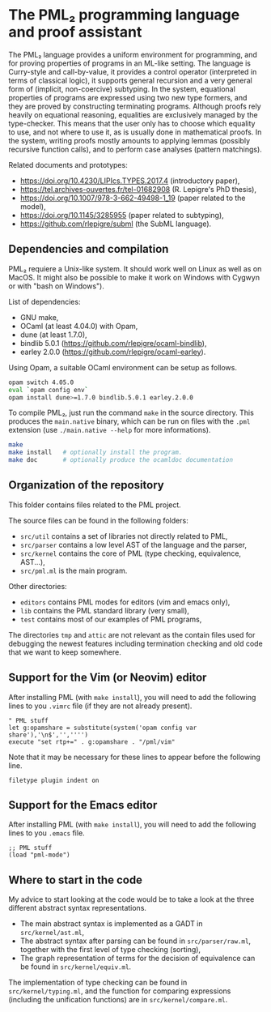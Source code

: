 The PML₂ programming language and proof assistant
=================================================

The PML₂ language provides a uniform environment for programming, and for
proving properties of programs in an ML-like setting.  The language is
Curry-style and call-by-value, it provides a control operator (interpreted in
terms of classical logic), it supports general recursion and a very general
form of (implicit, non-coercive) subtyping. In the system, equational
properties of programs are expressed using two new type formers, and they are
proved by constructing terminating programs. Although proofs rely heavily on
equational reasoning, equalities are exclusively managed by the type-checker.
This means that the user only has to choose which equality to use, and not
where to use it, as is usually done in mathematical proofs. In the system,
writing proofs mostly amounts to applying lemmas (possibly recursive function
calls), and to perform case analyses (pattern matchings).

Related documents and prototypes:
 - https://doi.org/10.4230/LIPIcs.TYPES.2017.4 (introductory paper),
 - https://tel.archives-ouvertes.fr/tel-01682908 (R. Lepigre's PhD thesis),
 - https://doi.org/10.1007/978-3-662-49498-1_19 (paper related to the model),
 - https://doi.org/10.1145/3285955 (paper related to subtyping),
 - https://github.com/rlepigre/subml (the SubML language).

Dependencies and compilation
----------------------------

PML₂ requiere a Unix-like system. It should work well on Linux as well as on
MacOS. It might also be possible to make it work on Windows with Cygwyn or
with "bash on Windows").

List of dependencies:
 - GNU make,
 - OCaml (at least 4.04.0) with Opam,
 - dune (at least 1.7.0),
 - bindlib 5.0.1 (https://github.com/rlepigre/ocaml-bindlib),
 - earley 2.0.0 (https://github.com/rlepigre/ocaml-earley).

Using Opam, a suitable OCaml environment can be setup as follows.
```bash
opam switch 4.05.0
eval `opam config env`
opam install dune>=1.7.0 bindlib.5.0.1 earley.2.0.0
```

To compile PML₂, just run the command `make` in the source directory. This
produces the `main.native` binary, which can be run on files with the `.pml`
extension (use `./main.native --help` for more informations).

```bash
make
make install   # optionally install the program.
make doc       # optionally produce the ocamldoc documentation
```

Organization of the repository
------------------------------

This folder contains files related to the PML project.

The source files can be found in the following folders:
 - `src/util` contains a set of libraries not directly related to PML,
 - `src/parser` contains a low level AST of the language and the parser,
 - `src/kernel` contains the core of PML (type checking, equivalence, AST...),
 - `src/pml.ml` is the main program.

Other directories:
 - `editors` contains PML modes for editors (vim and emacs only),
 - `lib` contains the PML standard library (very small),
 - `test` contains most of our examples of PML programs,

The directories `tmp` and `attic` are not relevant as the contain files used
for debugging the newest features including termination checking and old code
that we want to keep somewhere.

Support for the Vim (or Neovim) editor
--------------------------------------

After installing PML (with `make install`), you will need to add the
following lines to you `.vimrc` file (if they are not already present).
```vim
" PML stuff
let g:opamshare = substitute(system('opam config var share'),'\n$','','''')
execute "set rtp+=" . g:opamshare . "/pml/vim"
```

Note that it may be necessary for these lines to appear before the
following line.
```vim
filetype plugin indent on
```

Support for the Emacs editor
----------------------------

After installing PML (with `make install`), you will need to add the
following lines to you `.emacs` file.
```elisp
;; PML stuff
(load "pml-mode")
```

Where to start in the code
--------------------------

My advice to start looking at the code would be to take a look at the three
different abstract syntax representations.
 - The main abstract syntax is implemented as a GADT in `src/kernel/ast.ml`,
 - The abstract syntax after parsing can be found in `src/parser/raw.ml`,
   together with the first level of type checking (sorting),
 - The graph representation of terms for the decision of equivalence can be
   found in `src/kernel/equiv.ml`.

The implementation of type checking can be found in `src/kernel/typing.ml`,
and the function for comparing expressions (including the unification
functions) are in `src/kernel/compare.ml`.

